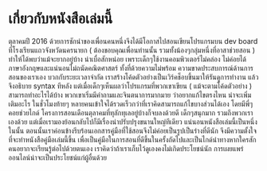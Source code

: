 # เกี่ยวกับหนังสือเล่มนี้

ตุลาคมปี 2016 ด้วยการชักนำของเพื่อนคนหนึ่งจึงได้มีโอกาสไปสอนเขียนโปรแกรมบน dev board ที่โรงเรียนแถวจังหวัดนครนายก \( ต้องขอบคุณเพื่อนท่านนั้น รวมทั้งน้องๆกลุ่มหนึ่งที่อาสาช่วยสอน \) ทำให้ได้พบว่าแม้จะยากอยู่บ้าง น่าเบื่อสักหน่อย เพราะเด็กๆใช้งานคอมพิวเตอร์ไม่คล่อง ไม่ค่อยได้ภาษาอังกฤษและแน่นอนไม่ถนัดคณิตศาสตร์ ทั้งที่ด้วยความไม่พร้อม ความขาดประสบการณ์ด้านการสอนของเราเอง บวกกับระยะเวลาจำกัด เราสร้างโค้ดตัวอย่างเป็นเวิร์คช็อบขึ้นมาให้รันดูการทำงาน แล้วจึงอธิบาย syntax ทีหลัง แต่เมื่อเด็กๆเห็นผลว่าโปรแกรมที่พวกเขาเขียน \( แม้จะตามโค้ดตัวอย่าง \) สามารถทำอะไรได้บ้าง พวกเขาเริ่มมีคำถามและจินตนาการมากมาย ว่าอยากแก้ไขตรงไหน น่าจะเพิ่มเติมอะไร  ในชั่วโมงท้ายๆ หลายคนเข้าใจได้รวดเร็วกว่าที่เราคิดสามารถแก้ไขบางส่วนได้เอง โดยมีพี่ๆคอยช่วยไกด์ โครงการสอนเดือนตุลาคมที่ทุลักทุเลอยู่บ้างก็จบลงด้วยดี เด็กๆสนุกมาก รวมถึงพวกเราเองด้วย แต่เมื่อเรามองย้อนกลับไปก็มีเรื่องน่าปรับปรุงขนานใหญ่ทีเดียว แน่นอนหนังสือเล่มนี้เป็นหนึ่งในนั้น ตอนนั้นเราค่อนข้างรีบร้อนเอกสารคู่มือที่ใช้สอนจึงไม่ค่อยเป็นรูปเป็นร่างที่ดีนัก จึงมีความตั้งใจที่จะทำหนังสือคู่มือเล่มนี้ขึ้น เพื่อเป็นคู่มือในการสอนที่ดีขึ้นในครั้งถัดไปและเป็นไกด์นำทางหากใครสักคนอยากจะเรียนรู้ต่อไปด้วยตนเอง เราคิดว่าถ้าเราเก็บไว้ดูเองคงไม่เกิดประโยชน์นัก การเผยแพร่ออนไลน์น่าจะเป็นประโยชน์แก่ผู้อื่นด้วย

